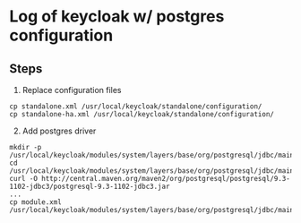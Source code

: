 # Log of keycloak w/ postgres configuration

## Steps

1. Replace configuration files
```
cp standalone.xml /usr/local/keycloak/standalone/configuration/
cp standalone-ha.xml /usr/local/keycloak/standalone/configuration/
```

2. Add postgres driver
```
mkdir -p /usr/local/keycloak/modules/system/layers/base/org/postgresql/jdbc/main
cd /usr/local/keycloak/modules/system/layers/base/org/postgresql/jdbc/main
curl -O http://central.maven.org/maven2/org/postgresql/postgresql/9.3-1102-jdbc3/postgresql-9.3-1102-jdbc3.jar
...
cp module.xml /usr/local/keycloak/modules/system/layers/base/org/postgresql/jdbc/main/
```
